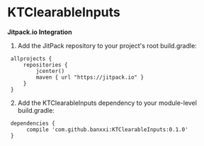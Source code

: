 KTClearableInputs
================

**Jitpack.io Integration**

1. Add the JitPack repository to your project's root build.gradle:
```
 allprojects {
     repositories {
         jcenter()
         maven { url "https://jitpack.io" }
     }
 }
```

 2. Add the KTClearableInputs dependency to your module-level build.gradle:
```
 dependencies {
      compile 'com.github.banxxi:KTClearableInputs:0.1.0'
 }
 ```
